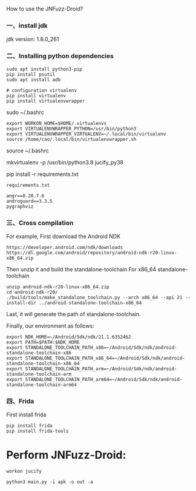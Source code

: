 How to use the JNFuzz-Droid?

### 一、install jdk

jdk version: 1.8.0_261

### 二、Installing python dependencies

```
sudo apt install python3-pip
pip install psutil
sudo apt install adb

# configuration virtualenv
pip install virtualenv
pip install virtualenvwrapper
```

sudo ~/.bashrc

```
export WORKON_HOME=$HOME/.virtualenvs
export VIRTUALENVWRAPPER_PYTHON=/usr/bin/python3
export VIRTUALENVWRAPPER_VIRTUALENV=~/.local/bin/virtualenv
source /home/cao/.local/bin/virtualenvwrapper.sh
```

source ~/.bashrc

mkvirtualenv -p /usr/bin/python3.8 jucify_py38



pip install -r requirements.txt 

```
requirements.txt 

angr==8.20.7.6
androguard==3.3.5
pygraphviz
```



### 三、Cross compilation

For example, First download the Android NDK

```
https://developer.android.com/ndk/downloads
https://dl.google.com/android/repository/android-ndk-r20-linux-x86_64.zip
```

Then unzip it and build the standalone-toolchain For x86_64 standalone-toolchain

```
unzip android-ndk-r20-linux-x86_64.zip
cd android-ndk-r20/
./build/tools/make_standalone_toolchain.py --arch x86_64 --api 21 --install-dir ../android-standalone-toolchain-x86_64
```

Last, it will generate the path of standalone-toolchain.



Finally, our environment as follows:

```
export NDK_HOME=~/Android/Sdk/ndk/21.1.6352462
export PATH=$PATH:$NDK_HOME
export STANDALONE_TOOLCHAIN_PATH_x86=~/Android/Sdk/ndk/android-standalone-toolchain-x86
export STANDALONE_TOOLCHAIN_PATH_x86_64=~/Android/Sdk/ndk/android-standalone-toolchain-x86_64
export STANDALONE_TOOLCHAIN_PATH_arm=~/Android/Sdk/ndk/android-standalone-toolchain-arm
export STANDALONE_TOOLCHAIN_PATH_arm64=~/Android/Sdk/ndk/android-standalone-toolchain-arm64
```

### 四、Frida

First install frida

```
pip install frida
pip install frida-tools
```



# Perform JNFuzz-Droid:

```
workon jucify

python3 main.py -i apk -o out -a
```

